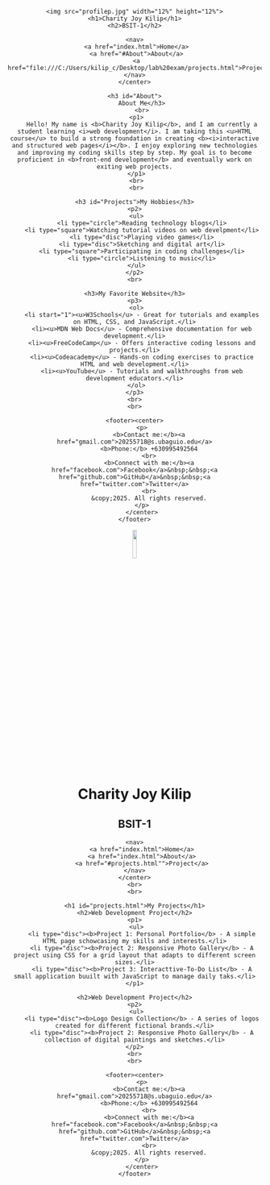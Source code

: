 <!DOCTYPE html>
<html><center>
    <title>Laboratory Exam - Charity Joy Kilip</title>

    <img src="profilep.jpg" width="12%" height="12%">
    <h1>Charity Joy Kilip</h1>
    <h2>BSIT-1</h2>

    <nav>
     <a href="index.html">Home</a>
     <a href="#About">About</a>
     <a href="file:///C:/Users/kilip_c/Desktop/lab%20exam/projects.html">Project</a>
    </nav>
    </center>

    <h3 id="About">
        About Me</h3>
        <br>
     <p1>
        Hello! My name is <b>Charity Joy Kilip</b>, and I am currently a student learning <i>web development</i>. I am taking this <u>HTML course</u> to build a strong foundation in creating <b><i>interactive and structured web pages</i></b>. I enjoy exploring new technologies and improving my coding skills step by step. My goal is to become proficient in <b>front-end development</b> and eventually work on exiting web projects.
     </p1>
     <br>
     <br>

    <h3 id="Projects">My Hobbies</h3>
    <p2>
     <ul>
        <li type="circle">Reading technology blogs</li>
        <li type="square">Watching tutorial videos on web develpment</li>
        <li type="disc">Playing video games</li>
        <li type="disc">Sketching and digital art</li>
        <li type="square">Participating in coding challenges</li>
        <li type="circle">Listening to music</li>
     </ul>
    </p2>
    <br>

    <h3>My Favorite Website</h3>
    <p3>
     <ol>
        <li start="1"><u>W3Schools</u> - Great for tutorials and examples on HTML, CSS, and JavaScript.</li>
        <li><u>MDN Web Docs</u> - Comprehensive documentation for web development.</li>
        <li><u>FreeCodeCamp</u> - Offers interactive coding lessons and projects.</li>
        <li><u>Codeacademy</u> - Hands-on coding exercises to practice HTML and web development.</li>
        <li><u>YouTube</u> - Tutorials and walkthroughs from web development educators.</li>
     </ol>
    </p3>
    <br>
    <br>

    <footer><center>
        <p>
            <b>Contact me:</b><a href="gmail.com">20255718@s.ubaguio.edu</a>
            <b>Phone:</b> +630995492564
            <br>
            <b>Connect with me:</b><a href="facebook.com">Facebook</a>&nbsp;&nbsp;<a href="github.com">GitHub</a>&nbsp;&nbsp;<a href="twitter.com">Twitter</a>
            <br>
            &copy;2025. All rights reserved.
        </p>
        </center>
    </footer>

</html>

<!DOCTYPE html>
<html>
    <center>
    <title>Laboratory Exam - Charity Joy Kilip</title>
    <img src="profilep.jpg" width="12%" height="12%">
    <h1>Charity Joy Kilip</h1>
    <h2>BSIT-1</h2>

    <nav>
        <a href="index.html">Home</a>
        <a href="index.html">About</a>
        <a href="#projects.html"">Project</a>
    </nav>
    </center>
    <br>
    <br>

    <h1 id="projects.html">My Projects</h1>
    <h2>Web Development Project</h2>
    <p1>
     <ul>
        <li type="disc"><b>Project 1: Personal Portfolio</b> - A simple HTML page schowcasing my skills and interests.</li>
        <li type="disc"><b>Project 2: Responsive Photo Gallery</b> - A project using CSS for a grid layout that adapts to different screen sizes.</li>
        <li type="disc"><b>Project 3: Interacttive-To-Do List</b> - A small application buuilt with JavaScript to manage daily taks.</li>
    </p1>

    <h2>Web Development Project</h2>
    <p2>
     <ul>
        <li type="disc"><b>Logo Design Collection</b> - A series of logos created for different fictional brands.</li>
        <li type="disc"><b>Project 2: Responsive Photo Gallery</b> - A collection of digital paintings and sketches.</li>
    </p2>
    <br>
    <br>

    <footer><center>
        <p>
            <b>Contact me:</b><a href="gmail.com">20255718@s.ubaguio.edu</a>
            <b>Phone:</b> +630995492564
            <br>
            <b>Connect with me:</b><a href="facebook.com">Facebook</a>&nbsp;&nbsp;<a href="github.com">GitHub</a>&nbsp;&nbsp;<a href="twitter.com">Twitter</a>
            <br>
            &copy;2025. All rights reserved.
        </p>
        </center>
    </footer>

</html>
